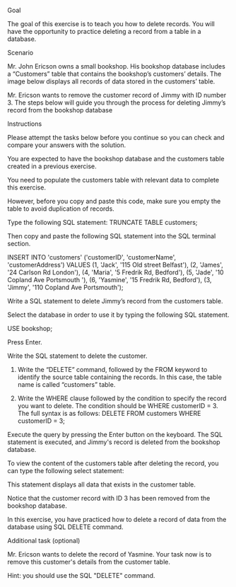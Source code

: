 Goal

The goal of this exercise is to teach you how to delete records. You will have the opportunity to practice deleting a record from a table in a database.

Scenario

Mr. John Ericson owns a small bookshop. His bookshop database includes a “Customers” table that contains the bookshop’s customers’ details. The image below displays all records of data stored in the customers’ table.

Mr. Ericson wants to remove the customer record of Jimmy with ID number 3.
The steps below will guide you through the process for deleting Jimmy’s record from the bookshop database

Instructions

Please attempt the tasks below before you continue so you can check and compare your answers with the solution.

You are expected to have the bookshop database and the customers table created in a previous exercise. 

You need to populate the customers table with relevant data to complete this exercise.

However, before you copy and paste this code, make sure you empty the table to avoid duplication of records.

Type the following SQL statement:
TRUNCATE TABLE customers;

Then copy and paste the following SQL statement into the SQL terminal section. 

INSERT INTO 'customers' ('customerID', 'customerName', 'customerAddress') VALUES
(1, 'Jack', '115 Old street Belfast'),
(2, 'James', '24 Carlson Rd London'),
(4, 'Maria', '5 Fredrik Rd, Bedford'),
(5, 'Jade', '10 Copland Ave Portsmouth '),
(6, 'Yasmine', '15 Fredrik Rd, Bedford'),
(3, 'Jimmy', '110 Copland Ave Portsmouth');

Write a SQL statement to delete Jimmy’s record from the customers table. 

Select the database in order to use it by typing the following SQL statement.

USE bookshop;

Press Enter.

Write the SQL statement to delete the customer.

1. Write the “DELETE” command, followed by the FROM keyword to identify the source table containing the records. In this case, the table name is called “customers” table.

2. Write the WHERE clause followed by the condition to specify the record you want to delete. The condition should be WHERE customerID = 3. The full syntax is as follows: 
DELETE FROM customers WHERE customerID = 3;

Execute the query by pressing the Enter button on the keyboard. The SQL statement is executed, and Jimmy's record is deleted from the bookshop database.

To view the content of the customers table after deleting the record, you can type the following select statement:

This statement displays all data that exists in the customer table.

Notice that the customer record with ID 3 has been removed from the bookshop database. 

In this exercise, you have practiced how to delete a record of data from the database using SQL DELETE command. 

Additional task (optional)

Mr. Ericson wants to delete the record of Yasmine. Your task now is to remove this customer's details from the customer table.

Hint: you should use the SQL "DELETE" command.
